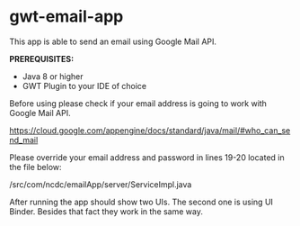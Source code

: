 # gwt-email-app

This app is able to send an email using Google Mail API.

**PREREQUISITES:**
- Java 8 or higher
- GWT Plugin to your IDE of choice

Before using please check if your email address is going to work with Google Mail API.

https://cloud.google.com/appengine/docs/standard/java/mail/#who_can_send_mail

Please override your email address and password in lines 19-20 located in the file below:

  /src/com/ncdc/emailApp/server/ServiceImpl.java
  
After running the app should show two UIs. The second one is using UI Binder. Besides that fact they work in the same way.
